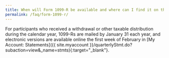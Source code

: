 ```yaml
---
title: When will Form 1099-R be available and where can I find it on the website?
permalink: /faq/form-1099-r/
---
```


For participants who received a withdrawal or other taxable distribution during the calendar year, 1099-Rs are mailed by January 31 each year, and electronic versions are available online the first week of February in [My Account: Statements]({{ site.myaccount }}/quarterlyStmt.do?subaction=view&amp;_name=stmts){:target="\_blank"}.
